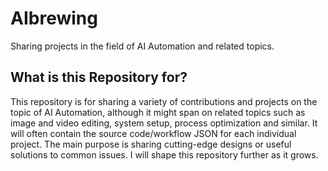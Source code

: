 # AIbrewing
Sharing projects in the field of AI Automation and related topics.

## What is this Repository for?
This repository is for sharing a variety of contributions and projects on the topic of AI Automation, although it might span on related topics such as image and video editing, system setup, process optimization and similar. It will often contain the source code/workflow JSON for each individual project. 
The main purpose is sharing cutting-edge designs or useful solutions to common issues. I will shape this repository further as it grows. 
